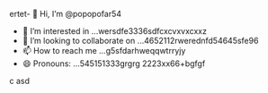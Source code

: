 ertet- 👋 Hi, I’m @popopofar54
- 👀 I’m interested in ...wersdfe3336sdfcxcvxvxcxxz
- 💞️ I’m looking to collaborate on ...4652112rwerednfd54645sfe96
- 📫 How to reach me ...g5sfdarhweqqwtrryjy
- 😄 Pronouns: ...545151333grgrg
2223xx66+bgfgf
<!---vxc
popopofar/popopofar is a ✨ special ✨ repository because its `README.md` (this file) appears on your GitHub profile.ggf
You can click the Preview link to take a look at your changes.
--->
c
asd
